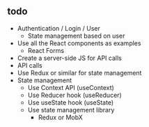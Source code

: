 ## todo

-   Authentication / Login / User
    -   State management based on user
-   Use all the React components as examples
    -   React Forms
-   Create a server-side JS for API calls
-   API calls
-   Use Redux or similar for state management
-   State management
    - Use Context API (useContext)
    - Use Reducer hook (useReducer)
    - Use useState hook (useState)
    - Use state management library
        - Redux or MobX
